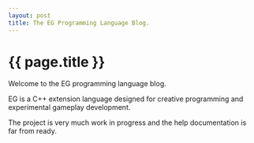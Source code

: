 ```yaml
---
layout: post
title: The EG Programming Language Blog.
---
```


# {{ page.title }}

Welcome to the EG programming language blog.

EG is a C++ extension language designed for creative programming and experimental gameplay development.

The project is very much work in progress and the help documentation is far from ready.

